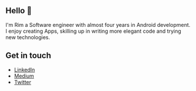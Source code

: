 Hello 👋 
---------------
I'm Rim a Software engineer with almost four years in Android development. <br/>
I enjoy creating Apps, skilling up in writing more elegant code and trying new technologies.

Get in touch 
---------------
* [LinkedIn](https://www.linkedin.com/in/rim-gazzah/) 
* [Medium](https://medium.com/@RimGazzeh) 
* [Twitter](https://twitter.com/RimGazzeh) 


